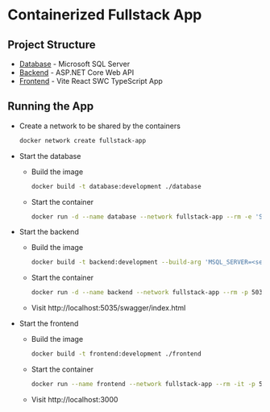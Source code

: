# Containerized Fullstack App

## Project Structure

- [Database](./database) - Microsoft SQL Server
- [Backend](./backend) - ASP.NET Core Web API
- [Frontend](./frontend) - Vite React SWC TypeScript App

## Running the App

- Create a network to be shared by the containers
  ```sh
  docker network create fullstack-app
  ```
- Start the database

  - Build the image
    ```sh
    docker build -t database:development ./database
    ```
  - Start the container
    ```sh
    docker run -d --name database --network fullstack-app --rm -e 'SA_PASSWORD=<server_password>' -p 1433:1433 database:development
    ```

- Start the backend

  - Build the image
    ```sh
    docker build -t backend:development --build-arg 'MSQL_SERVER=<server>'  --build-arg 'MSQL_PASSWORD=<password>'  ./backend
    ```
  - Start the container
    ```sh
    docker run -d --name backend --network fullstack-app --rm -p 5035:8080 backend:development
    ```
  - Visit http://localhost:5035/swagger/index.html

- Start the frontend

  - Build the image
    ```sh
    docker build -t frontend:development ./frontend
    ```
  - Start the container
    ```sh
    docker run --name frontend --network fullstack-app --rm -it -p 5173:5173 frontend:development
    ```
  - Visit http://localhost:3000
